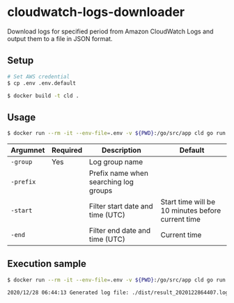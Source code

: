 # cloudwatch-logs-downloader

Download logs for specified period from Amazon CloudWatch Logs and output them to a file in JSON format.

## Setup

```bash
# Set AWS credential
$ cp .env .env.default

$ docker build -t cld .
```

## Usage

```bash
$ docker run --rm -it --env-file=.env -v ${PWD}:/go/src/app cld go run main.go -group={group}
```

|Argumnet|Required|Description|Default|
|---|---|---|---|
|`-group`|Yes|Log group name||
|`-prefix`||Prefix name when searching log groups||
|`-start`||Filter start date and time (UTC)|Start time will be 10 minutes before current time|
|`-end`||Filter end date and time (UTC)|Current time|

## Execution sample

```bash
$ docker run --rm -it --env-file=.env -v ${PWD}:/go/src/app cld go run main.go -group=ecs/production-log -start="2020-12-27 15:59:00" -end="2020-12-27 15:59:59"

2020/12/28 06:44:13 Generated log file: ./dist/result_2020122864407.log
```
